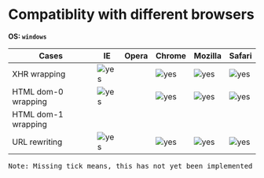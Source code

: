 Compatiblity with different browsers
===================================
**OS: `windows`**<br>


 Cases               | IE   | Opera | Chrome | Mozilla | Safari 
 ------------------  | ---- | ----- | ------ | ------- | ------ 
 XHR wrapping        | ![yes](http://cistoner.org/blog/minhaz/wp-content/uploads/2014/06/tick.png)     |       |     ![yes](http://cistoner.org/blog/minhaz/wp-content/uploads/2014/06/tick.png)   |    ![yes](http://cistoner.org/blog/minhaz/wp-content/uploads/2014/06/tick.png)     | ![yes](http://cistoner.org/blog/minhaz/wp-content/uploads/2014/06/tick.png)
 HTML dom-0 wrapping |   ![yes](http://cistoner.org/blog/minhaz/wp-content/uploads/2014/06/tick.png)   |       |    ![yes](http://cistoner.org/blog/minhaz/wp-content/uploads/2014/06/tick.png)    |     ![yes](http://cistoner.org/blog/minhaz/wp-content/uploads/2014/06/tick.png)    | ![yes](http://cistoner.org/blog/minhaz/wp-content/uploads/2014/06/tick.png)
 HTML dom-1 wrapping |      |       |        |         |
 URL rewriting       |   ![yes](http://cistoner.org/blog/minhaz/wp-content/uploads/2014/06/tick.png)   |       |     ![yes](http://cistoner.org/blog/minhaz/wp-content/uploads/2014/06/tick.png)   |    ![yes](http://cistoner.org/blog/minhaz/wp-content/uploads/2014/06/tick.png)     |![yes](http://cistoner.org/blog/minhaz/wp-content/uploads/2014/06/tick.png)

<pre>Note: Missing tick means, this has not yet been implemented or tested</pre>


